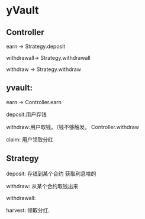 # yVault


## Controller

earn -> Strategy.deposit

withdrawall-> Strategy.withdrawall

withdraw  -> Strategy.withdraw


## yvault:

earn -> Controller.earn

deposit:用户存钱

withdraw:用户取钱。（钱不够触发。 Controller.withdraw

claim: 用户领取分红


## Strategy

deposit: 存钱到某个合约 获取利息啥的

withdraw: 从某个合约取钱出来

withdrawall:

harvest: 领取分红.

